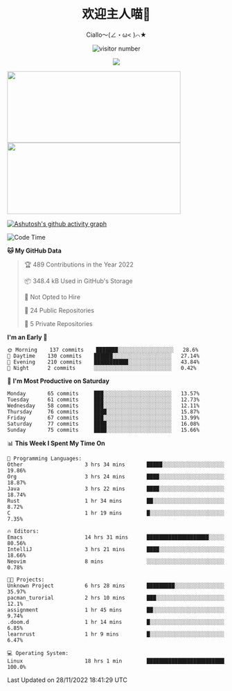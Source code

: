 <div align="center">
  <h1>欢迎主人喵👋</h1>
  <p>Ciallo～(∠・ω< )⌒★</p>
</div>

<p align="center">
  <img src="https://count.getloli.com/get/@Ziqi-Yang?theme=rule34" alt="visitor number" />
</p>

<p align="center">
  <img src="https://skillicons.dev/icons?i=go,java,js,sass,py,godot,flutter,linux,emacs" />
</p>

<a href="https://github.com/Ziqi-Yang?tab=repositories">
   <img height="165" width="400" src="https://github-readme-stats.vercel.app/api?username=Ziqi-Yang&show_icons=true&include_all_commits=true&hide_border=true" />
  <img height="165" width="400" src="https://svg-banners.vercel.app/api?type=luminance&text1=Be%20Fantastic🌞&width=400&height=165" />
</a>


[![Ashutosh's github activity graph](https://activity-graph.herokuapp.com/graph?username=Ziqi-Yang&theme=github)](https://github.com/ashutosh00710/github-readme-activity-graph)

<!--START_SECTION:waka-->
![Code Time](http://img.shields.io/badge/Code%20Time-145%20hrs%2050%20mins-blue)

**🐱 My GitHub Data** 

> 🏆 489 Contributions in the Year 2022
 > 
> 📦 348.4 kB Used in GitHub's Storage 
 > 
> 🚫 Not Opted to Hire
 > 
> 📜 24 Public Repositories 
 > 
> 🔑 5 Private Repositories  
 > 
**I'm an Early 🐤** 

```text
🌞 Morning    137 commits    ███████░░░░░░░░░░░░░░░░░░   28.6% 
🌆 Daytime    130 commits    ██████░░░░░░░░░░░░░░░░░░░   27.14% 
🌃 Evening    210 commits    ███████████░░░░░░░░░░░░░░   43.84% 
🌙 Night      2 commits      ░░░░░░░░░░░░░░░░░░░░░░░░░   0.42%

```
📅 **I'm Most Productive on Saturday** 

```text
Monday       65 commits     ███░░░░░░░░░░░░░░░░░░░░░░   13.57% 
Tuesday      61 commits     ███░░░░░░░░░░░░░░░░░░░░░░   12.73% 
Wednesday    58 commits     ███░░░░░░░░░░░░░░░░░░░░░░   12.11% 
Thursday     76 commits     ████░░░░░░░░░░░░░░░░░░░░░   15.87% 
Friday       67 commits     ███░░░░░░░░░░░░░░░░░░░░░░   13.99% 
Saturday     77 commits     ████░░░░░░░░░░░░░░░░░░░░░   16.08% 
Sunday       75 commits     ████░░░░░░░░░░░░░░░░░░░░░   15.66%

```


📊 **This Week I Spent My Time On** 

```text
💬 Programming Languages: 
Other                    3 hrs 34 mins       █████░░░░░░░░░░░░░░░░░░░░   19.86% 
Org                      3 hrs 24 mins       ████░░░░░░░░░░░░░░░░░░░░░   18.87% 
Java                     3 hrs 22 mins       ████░░░░░░░░░░░░░░░░░░░░░   18.74% 
Rust                     1 hr 34 mins        ██░░░░░░░░░░░░░░░░░░░░░░░   8.72% 
C                        1 hr 19 mins        █░░░░░░░░░░░░░░░░░░░░░░░░   7.35%

🔥 Editors: 
Emacs                    14 hrs 31 mins      ████████████████████░░░░░   80.56% 
IntelliJ                 3 hrs 21 mins       ████░░░░░░░░░░░░░░░░░░░░░   18.66% 
Neovim                   8 mins              ░░░░░░░░░░░░░░░░░░░░░░░░░   0.78%

🐱‍💻 Projects: 
Unknown Project          6 hrs 28 mins       █████████░░░░░░░░░░░░░░░░   35.97% 
pacman_turorial          2 hrs 10 mins       ███░░░░░░░░░░░░░░░░░░░░░░   12.1% 
assignment               1 hr 45 mins        ██░░░░░░░░░░░░░░░░░░░░░░░   9.74% 
.doom.d                  1 hr 14 mins        █░░░░░░░░░░░░░░░░░░░░░░░░   6.85% 
learnrust                1 hr 9 mins         █░░░░░░░░░░░░░░░░░░░░░░░░   6.47%

💻 Operating System: 
Linux                    18 hrs 1 min        █████████████████████████   100.0%

```


 Last Updated on 28/11/2022 18:41:29 UTC
<!--END_SECTION:waka-->
